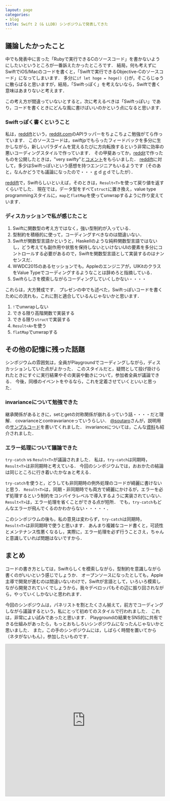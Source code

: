 ```yaml
---
layout: page
categories:
- blog
title: Swift 2 (& LLDB) シンポジウムで発表してきた
---
```


## 議論したかったこと
中でも発表中に言った「Rubyで実行できるCのソースコード」を書かないようにしたいというところが一番訴えたかったところです．
結局，何も考えずにSwiftでiOS/Macのコードを書くと，「Swiftで実行できるObjective-Cのソースコード」になってしまいます．
多分に```if let hoge = hoge() {}```が，そこらじゅうに散らばると思いますが，結局，「Swiftっぽく」を考えないなら，Swiftで書く意味はあまりないと考えます．

この考え方が間違っていないとすると，次に考えるべきは「Swiftっぽい」であり，コードを書くときにどんな風に書けばいいのかという点になると思います．

### Swiftっぽく書くということ
私は，[reddift](https://github.com/sonsongithub/reddift)という，[reddit.com](https://www.reddit.com)のAPIラッパーをちょこちょこ勉強がてら作っています．
このソースコードは，swiftjpでもらったフィードバックを多分に生かしながら，新しいパラダイムを覚えるたびに方向転換するという非常に効率の悪いコーディングスタイルで作っています．
その甲斐あってか，[reddit](https://www.reddit.com)で作ったものを公開したときは，"very swifty"と[コメント](https://www.reddit.com/r/swift/comments/34t3kn/swift_reddit_api_wrapper/)をもらいました．
[reddift](https://github.com/sonsongithub/reddift)に対して，多少はSwiftっぽいという感想を持つエンジニアもいるようです（そのあと，なんかどうでも議論になったので・・・ｇｄｇｄでしたが）．

[reddift](https://github.com/sonsongithub/reddift)で，Swiftらしいといえば，そのときは，`Result<T>`を使って戻り値を返すくらいでした．
現在では，データ型をすべて`struct`に置き換え，value type programmingスタイルに，`map`と`flatMap`を使ってunwrapするように作り変えています．

<div class="github-widget" data-repo="sonsongithub/reddift"></div>

### ディスカッションで私が感じたこと
1. Swiftに関数型の考え方ではなく，強い型制約が入っている．
2. 型制約を積極的に使って，コーディングすべきなのは間違いない．
3. Swiftが関数型言語かというと，Haskellのような純粋関数型言語ではないし，どう考えても副作用や状態を保持しないといけないUIの要素を多分にコントロールする必要があるので，Swiftを関数型言語として実装するのはナンセンスだ．
4. WWDC2015のあるセッションでも，Appleのエンジニアが，UIKitのクラスをValue Typeでコーディングするようなことは辞めろと指摘している．
5. Swiftらしさを模索しながらコーディングしていくしかない・・・・

これらは，大方賛成です．
プレゼンの中でも述べた，Swiftっぽいコードを書くためにの流れも，これに割と適合しているんじゃないかと思います．

1. `!`でunwrapしない
2. できる限り高階関数で実装する
3. できる限り`struct`で実装する
4. `Result<A>`を使う
5. `flatMap`でunwrapする

## その他の記憶に残った話題
シンポジウムの雰囲気は，全員がPlaygroundでコーディングしながら，ディスカッションしていた点がよかった．
このスタイルだと，疑問として投げ掛けられたときにすぐに実行結果やその実装や動きについて，参加者全員が議論できる．
今後，同様のイベントをやるなら，これを定着させていくといいと思った．

### invarianceについて勉強できた
継承関係があるときに，setとgetの対称関係が崩れるっていう話・・・・だと理解．
covarianceとcontravarianceっていうらしい．
[@soutaro](https://twitter.com/soutaro)さんが，説明用の[サンプルコード](https://gist.github.com/soutaro/4c4facc1ca7dd1528deb)を書いてくれました．
invarianceについては，こんな[資料](https://docs.google.com/presentation/d/1H-cUi2GdBmFE8kBoaf6eogJU0IjafpNDLLaxu3C9CZw/present?slide=id.g10fda602e_10)も紹介されました．

### エラー処理について議論できた
`try-catch` vs `Result<T>`が議論されました．
私は，`try-catch`は同期時，`Result<T>`は非同期時と考えている．
今回のシンポジウムでは，おおかたの結論は同じところに行き着いたかなぁと考える．

`try-catch`を使うと，どうしても非同期時の例外処理のコードが綺麗に書けないと思う．
`Result<T>`は，同期・非同期時でも両方で綺麗にかけるが，エラーを必ず処理するという制約をコンパイラレベルで導入するように実装されていない．
`Result<T>`は，エラー処理を省くことができる点が短所．
でも，`try-catch`もどんなエラーが飛んでくるのかわからない・・・・・．

このシンポジウムの後も，私の意見は変わらず，`try-catch`は同期時，`Result<T>`は非同期時で使うと思います．
あんまり複雑なコード書くと，可読性とメンテナンス性悪くなるし，実際に，エラー処理を必ず行うことさえ，ちゃんと意識していれば問題はないですから．

## まとめ
コードの書き方としては，Swiftらしくを模索しながら，型制約を意識しながら書くのがいいという感じでしょうか．
オープンソースになったとしても，Apple主導で開発が進むのは間違いないわけで，Swiftが言語として，いろいろ模索しながら開発されていくでしょうから，我々デベロッパもその辺に振り回されながら，やっていくしかないと思われます．

今回のシンポジウムは，パネリストを割とたくさん揃えて，前方でコーディングしながら議論するという，私にとって初めてのスタイルで行われました．
これは，非常によい試みであったと思います．
Playgroundの結果をSNS的に共有できる仕組みがあったら，もっとおもしろいシンポジウムになったんじゃないかと思いました．
また，この手のシンポジウムには，しばらく時間を置いてから（ネタがないもん），参加したいものです．

<iframe src="http://www.slideshare.net/slideshow/embed_code/key/fi4Dt1ucKcUjs7" width="640" height="480" frameborder="0" marginwidth="0" marginheight="0" scrolling="no" style="border:1px solid #CCC; border-width:1px; margin-bottom:5px; max-width: 100%;" allowfullscreen> </iframe>